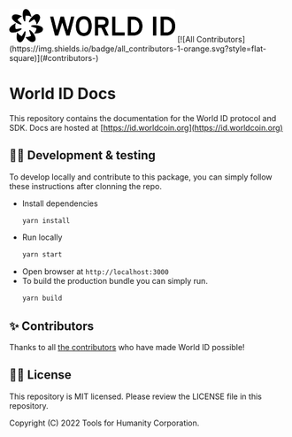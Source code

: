 <img src="https://raw.githubusercontent.com/worldcoin/world-id-js/main/world-id-logo.svg" alt="World ID logo" width="300" />
<!-- ALL-CONTRIBUTORS-BADGE:START - Do not remove or modify this section -->
[![All Contributors](https://img.shields.io/badge/all_contributors-1-orange.svg?style=flat-square)](#contributors-)
<!-- ALL-CONTRIBUTORS-BADGE:END -->

# World ID Docs

This repository contains the documentation for the World ID protocol and SDK. Docs are hosted at [https://id.worldcoin.org](https://id.worldcoin.org)

## 🧑‍💻 Development & testing

To develop locally and contribute to this package, you can simply follow these instructions after clonning the repo.

- Install dependencies
  ```bash
  yarn install
  ```
- Run locally
  ```bash
  yarn start
  ```
- Open browser at `http://localhost:3000`
- To build the production bundle you can simply run.
  ```bash
  yarn build
  ```

## ✨ Contributors

Thanks to all [the contributors](CONTRIBUTING.md) who have made World ID possible!

## 🧑‍⚖️ License

This repository is MIT licensed. Please review the LICENSE file in this repository.

Copyright (C) 2022 Tools for Humanity Corporation.
